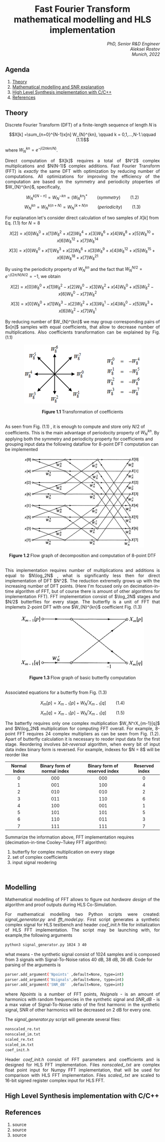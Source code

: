 
# <div align="center">Fast Fourier Transform mathematical modelling and HLS implementation</div>


<div align="right"> <i>PhD, Senior R&D Engineer </i></div>
<div align="right"> <i>Aleksei Rostov </i></div>
<div align="right"> <i>Munich, 2022</i> </div>

## Agenda
1. [Theory](#theory)
2. [Mathematical modelling and SNR explanation](#modelling)
3. [High Level Synthesis implementation with C/C++](#high)
4. [References](#references)




## Theory
Discrete Fourier Transform (DFT) of a finite-length sequence of length *N* is

$$X[k]  =\sum_{n=0}^{N-1}x[n] W_{N}^{kn}, \qquad k = 0,1,...,N-1.\qquad (1.1)$$

where $W_{N}^{kn} = e^{-j(2\pi kn/N)}$.

<p align="justify">
Direct computation of $X[k]$ requires a total of $N^2$ complex multiplications and $N(N-1)$ complex additions.
Fast Fourier Transform (FFT)  is <i>exactly</i> the same DFT with optimization by reducing number of computations.
All optimizations for improving the efficiency of the computation are based on the symmetry and periodicity ptoperties of   $W_{N}^{kn}$, specifically,

$$W_{N}^{k[N - n]} =W_{N}^{-kn} = (W_{N}^{kn})^* \qquad (symmetry ) \qquad (1.2)$$
$$W_{N}^{kn} =W_{N}^{k(n+N)} = W_{N}^{(k+N)n} \qquad (periodicity) \qquad (1.3)$$

For explanation let's consider direct calculation of two samples of  $X[k]$ from Eq. (1.1) for $N=8$

$$X[2]  =x[0] W_{8}^{0} + x[1] W_{8}^{2} + x[2] W_{8}^{4}+x[3] W_{8}^{6} + x[4] W_{8}^{8} + x[5] W_{8}^{10}+ x[6] W_{8}^{12} + x[7] W_{8}^{14} \qquad$$
$$X[3]  =x[0] W_{8}^{0} + x[1] W_{8}^{3} + x[2] W_{8}^{6}+x[3] W_{8}^{9} + x[4] W_{8}^{12} + x[5] W_{8}^{15}+ x[6] W_{8}^{18} + x[7] W_{8}^{21} \qquad$$

By using the periodicity property of   $W_{N}^{kn}$ and the fact that  $W_{N}^{N/2} =  e^{-j(2\pi/N)N/2}=-1$, we obtain

$$X[2]  =x[0] W_{8}^{0} + x[1] W_{8}^{2} - x[2] W_{8}^{0}-x[3] W_{8}^{2} + x[4] W_{8}^{0} + x[5] W_{8}^{2}- x[6] W_{8}^{0} - x[7] W_{8}^{2} \qquad$$
$$X[3]  =x[0] W_{8}^{0} + x[1] W_{8}^{3} - x[2] W_{8}^{2}+x[3] W_{8}^{1} - x[4] W_{8}^{0} - x[5] W_{8}^{3}+ x[6] W_{8}^{2} - x[7] W_{8}^{1} \qquad$$

<p align="justify">
By reducing number of $W_{N}^{kn}$ we may group corresponding pairs of $x[n]$  samples with equal coefficients, that allow to decrease number of multiplications. Also coefficients transformation can be explained by Fig. (1.1)

<p align="center">
  <img src="https://github.com/farbius/fft-hls-python/blob/main/doc/images/w_phasor.png" alt="w_phasor"/>
</p>

<div align="center">
<b>Figure 1.1 </b> Transformation of coefficients
</div>
<br/>

As seen from Fig. (1.1) , it is enough to compute and store only $N/2$ of coefficients. This is the main advantage of periodocity property of $W_{N}^{kn}$. By applying both the symmetry and periodicity property  for coefficients and grouping input data the following dataflow for 8-point DFT computation can be implemented

<p align="center">
  <img src="https://github.com/farbius/fft-hls-python/blob/main/doc/images/data_flow.png" alt="data_flow"/>
</p>

<div align="center">
<b>Figure 1.2 </b> Flow graph of decomposition and computation of 8-point DTF
</div>
<br/> 

<p align="justify">
This implementation requires number of multiplications and additions is equal  to $N\log_2N$ , what is significantly less then for direct implementation of DFT $N^2$. The reduction extremelly grows up with the increasing number of DFT points. (Here I'm focused only on decimation-in-time algorithm of FFT, but of course there is amount of other algorithms for implementation FFT).
FFT implementation consist of $\log_2N$ stages and $N/2$ butterflies for every stage. The butterfly is a unit of FFT that implemets 2-point DFT with  one  $W_{N}^{kn}$ coefficient  Fig. (1.3)

<p align="center">
  <img src="https://github.com/farbius/fft-hls-python/blob/main/doc/images/butterfly.png" alt="butterfly"/>
</p>

<div align="center">
<b>Figure 1.3 </b> Flow graph of basic butterfly computation
</div>
<br/> 

Associated equations for a butterfly from Fig. (1.3)

$$X_m[p] =X_{m-1}[p] + W_N^rX_{m-1}[q]  \qquad (1.4)$$
$$X_m[q] =X_{m-1}[p] - W_N^rX_{m-1}[q]  \qquad (1.5)$$

<p align="justify">
The batterfly requires only one complex multiplication $W_N^rX_{m-1}[q]$ and $N\log_2N$ multiplication for computing FFT overall. For example, 8-point FFT requires 24  complex multipliers as can be seen from Fig. (1.2).
Apart of butterfly calculation it is necessary to reoder input data for the first stage. 
Reordering involves <i>bit-reversal</i> algorithm, when every bit of input data index binary form is reversed. For example, indexes for  $N = 8$ will be reorder like

| Normal Index| Binary form of normal index |Binary form of reserved index|Reserved index|
| :-: | :-:| :-:| :-:|
| 0 | 000 | 000 | 0 |
| 1 | 001 | 100 | 4 |
| 2 | 010 | 010 | 2 |
| 3 | 011 | 110 | 6 |
| 4 | 100 | 001 | 1 |
| 5 | 101 | 101 | 5 |
| 6 | 110 | 011 | 3 |
| 7 | 111 | 111 | 7 |



Summarize the information above, FFT implementation requires (decimation-in-time Cooley–Tukey FFT algorithm):
1. butterfly for complex multiplication on every stage
1. set of complex coefficients
1. input signal reodering



<br/>


## Modelling


<p align="justify">
Mathematical modelling of FFT allows to figure out <i>hardware design</i> of the algorithm and proof outputs during HLS Co-Simulation. 
<p align="justify">
For mathematical modelling two Python scripts were created: <i>signal_generator.py</i> and <i>fft_model.py</i>.  First script generates a synthetic complex signal for HLS testbench and header <i>coef_init.h</i> file for initialization of HLS FFT implementation. The script may be launching with, for example,the following arguments

 
```sh
python3 signal_generator.py 1024 3 40
```
what means - the synthetic signal consist of 1024 samples and is composed from 3 signals with Signal-To-Noise ratios 40 dB, 38 dB, 36 dB. 
Code for parsing of the arguments is 

```sh
parser.add_argument('Npoints' ,default=None, type=int)
parser.add_argument('Nsignals',default=None, type=int)
parser.add_argument('SNR_dB'  ,default=None, type=int)
```
<p align="justify">
where <i>Npoints</i>  is a number of FFT points, 
<i>Nsignals</i> - is an amount of harmonics with random frequencies in the synthetic signal and 
<i>SNR_dB</i> - is a max value of Signal-To-Noise ratio of the first harmonic in the synthetic signal, SNR of other harmonics will be decreased on 2 dB for every one.

The <i>signal_generator.py</i> script will generate several files:
```sh
nonscaled_re.txt  
nonscaled_im.txt
scaled_re.txt
scaled_im.txt
coef_init.h
```
<p align="justify">
Header <i>coef_init.h</i> consist of FFT parameters and coefficients and is designed for HLS FFT implementation. 
Files <i>nonscaled_.txt</i> are complex float point input for Numpy FFT implementation, that will be used for comparison with HLS FFT implementation. 
Files <i>scaled_.txt</i> are scaled to 16-bit signed register complex input for HLS FFT.



## High Level Synthesis implementation with C/C++





## References

1. source
2. source
3. source